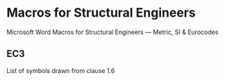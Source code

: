 # Macros for Structural Engineers

Microsoft Word Macros for Structural Engineers — Metric, SI &amp; Eurocodes

## EC3
List of symbols drawn from clause 1.6